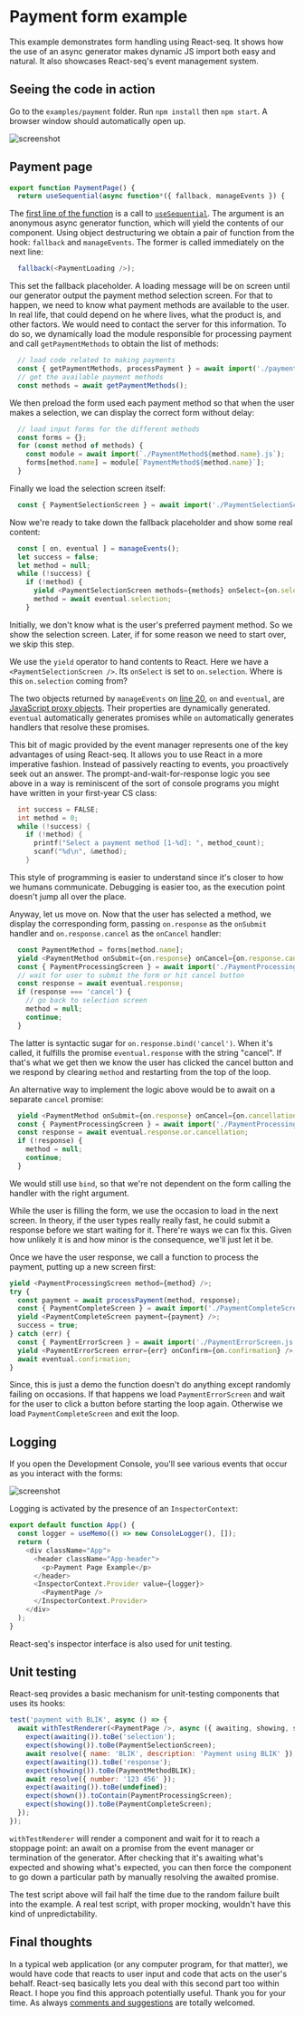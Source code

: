 # Payment form example

This example demonstrates form handling using React-seq. It shows how the use of an async generator makes dynamic
JS import both easy and natural. It also showcases React-seq's event management system.

## Seeing the code in action

Go to the `examples/payment` folder. Run `npm install` then `npm start`. A browser window should automatically
open up.

![screenshot](./img/screenshot-1.jpg)

## Payment page

```js
export function PaymentPage() {
  return useSequential(async function*({ fallback, manageEvents }) {
```

The [first line of the function](./src/PaymentPage.js#L5) is a call to
[`useSequential`](../../doc/useSequential.md). The argument is an anonymous async generator function, which will yield
the contents of our component. Using object destructuring we obtain a pair of function from the hook: `fallback` and
`manageEvents`. The former is called immediately on the next line:

```js
  fallback(<PaymentLoading />);
```

This set the fallback placeholder. A loading message will be on screen until our generator output the payment method
selection screen. For that to happen, we need to know what payment methods are available to the user. In real life,
that could depend on he where lives, what the product is, and other factors. We would need to contact the server
for this information. To do so, we dynamically load the module responsible for processing payment and call
`getPaymentMethods` to obtain the list of methods:

```js
  // load code related to making payments
  const { getPaymentMethods, processPayment } = await import('./payment.js');
  // get the available payment methods
  const methods = await getPaymentMethods();
```

We then preload the form used each payment method so that when the user makes a selection, we can display the correct
form without delay:

```js
  // load input forms for the different methods
  const forms = {};
  for (const method of methods) {
    const module = await import(`./PaymentMethod${method.name}.js`);
    forms[method.name] = module[`PaymentMethod${method.name}`];
  }
```

Finally we load the selection screen itself:

```js
  const { PaymentSelectionScreen } = await import('./PaymentSelectionScreen.js');
```

Now we're ready to take down the fallback placeholder and show some real content:

```js
  const [ on, eventual ] = manageEvents();
  let success = false;
  let method = null;
  while (!success) {
    if (!method) {
      yield <PaymentSelectionScreen methods={methods} onSelect={on.selection} />;
      method = await eventual.selection;
    }
```

Initially, we don't know what is the user's preferred payment method. So we show the selection screen. Later, if
for some reason we need to start over, we skip this step.

We use the `yield` operator to hand contents to React. Here we have a `<PaymentSelectionScreen />`. Its `onSelect` is
set to `on.selection`. Where is this `on.selection` coming from?

The two objects returned by `manageEvents` on [line 20](./src/PaymentPage.js#L20), `on` and `eventual`, are
[JavaScript proxy objects](https://developer.mozilla.org/en-US/docs/Web/JavaScript/Reference/Global_Objects/Proxy).
Their properties are dynamically generated. `eventual` automatically generates promises while `on` automatically
generates handlers that resolve these promises.

This bit of magic provided by the event manager represents one of the key advantages of using React-seq. It allows
you to use React in a more imperative fashion. Instead of passively reacting to events, you proactively seek out an
answer. The prompt-and-wait-for-response logic you see above in a way is reminiscent of the sort of console programs
you might have written in your first-year CS class:

```c
  int success = FALSE;
  int method = 0;
  while (!success) {
    if (!method) {
      printf("Select a payment method [1-%d]: ", method_count);
      scanf("%d\n", &method);
    }
```

This style of programming is easier to understand since it's closer to how we humans communicate. Debugging is easier
too, as the execution point doesn't jump all over the place.

Anyway, let us move on. Now that the user has selected a method, we display the corresponding form, passing `on.response`
as the `onSubmit` handler and `on.response.cancel` as the `onCancel` handler:

```js
  const PaymentMethod = forms[method.name];
  yield <PaymentMethod onSubmit={on.response} onCancel={on.response.cancel} />;
  const { PaymentProcessingScreen } = await import('./PaymentProcessingScreen.js');
  // wait for user to submit the form or hit cancel button
  const response = await eventual.response;
  if (response === 'cancel') {
    // go back to selection screen
    method = null;
    continue;
  }
```

The latter is syntactic sugar for `on.response.bind('cancel')`. When it's called, it fulfills the promise
`eventual.response` with the string "cancel". If that's what we get then we know the user has clicked the cancel
button and we respond by clearing `method` and restarting from the top of the loop.

An alternative way to implement the logic above would be to await on a separate `cancel` promise:

```js
  yield <PaymentMethod onSubmit={on.response} onCancel={on.cancellation.bind(null)} />;
  const { PaymentProcessingScreen } = await import('./PaymentProcessingScreen.js');
  const response = await eventual.response.or.cancellation;
  if (!response) {
    method = null;
    continue;
  }
```

We would still use `bind`, so that we're not dependent on the form calling the handler with the right argument.

While the user is filling the form, we use the occasion to load in the next screen. In theory, if the user types
really really fast, he could submit a response before we start waiting for it. There're ways we can fix this.
Given how unlikely it is and how minor is the consequence, we'll just let it be.

Once we have the user response, we call a function to process the payment, putting up a new screen first:

```js
yield <PaymentProcessingScreen method={method} />;
try {
  const payment = await processPayment(method, response);
  const { PaymentCompleteScreen } = await import('./PaymentCompleteScreen.js');
  yield <PaymentCompleteScreen payment={payment} />;
  success = true;
} catch (err) {
  const { PaymentErrorScreen } = await import('./PaymentErrorScreen.js');
  yield <PaymentErrorScreen error={err} onConfirm={on.confirmation} />;
  await eventual.confirmation;
}
```

Since, this is just a demo the function doesn't do anything except randomly failing on occasions. If that happens we
load `PaymentErrorScreen` and wait for the user to click a button before starting the loop again. Otherwise we load
`PaymentCompleteScreen` and exit the loop.

## Logging

If you open the Development Console, you'll see various events that occur as you interact with the forms:

![screenshot](./img/screenshot-2.jpg)

Logging is activated by the presence of an `InspectorContext`:

```js
export default function App() {
  const logger = useMemo(() => new ConsoleLogger(), []);
  return (
    <div className="App">
      <header className="App-header">
        <p>Payment Page Example</p>
      </header>
      <InspectorContext.Provider value={logger}>
        <PaymentPage />
      </InspectorContext.Provider>
    </div>
  );
}
```

React-seq's inspector interface is also used for unit testing.

## Unit testing

React-seq provides a basic mechanism for unit-testing components that uses its hooks:

```js
test('payment with BLIK', async () => {
  await withTestRenderer(<PaymentPage />, async ({ awaiting, showing, shown, resolve }) => {
    expect(awaiting()).toBe('selection');
    expect(showing()).toBe(PaymentSelectionScreen);
    await resolve({ name: 'BLIK', description: 'Payment using BLIK' });
    expect(awaiting()).toBe('response');
    expect(showing()).toBe(PaymentMethodBLIK);
    await resolve({ number: '123 456' });
    expect(awaiting()).toBe(undefined);
    expect(shown()).toContain(PaymentProcessingScreen);
    expect(showing()).toBe(PaymentCompleteScreen);
  });
});
```

`withTestRenderer` will render a component and wait for it to reach a stoppage point: an await on a promise
from the event manager or termination of the generator. After checking that it's awaiting what's expected and
showing what's expected, you can then force the component to go down a particular path by manually resolving
the awaited promise.

The test script above will fail half the time due to the random failure built into the example. A real test
script, with proper mocking, wouldn't have this kind of unpredictability.

## Final thoughts

In a typical web application (or any computer program, for that matter), we would have code that reacts to user input
and code that acts on the user's behalf. React-seq basically lets you deal with this second part too within React. I
hope you find this approach potentially useful. Thank you for your time. As always
[comments and suggestions](https://github.com/chung-leong/react-seq/discussions) are totally welcomed.
